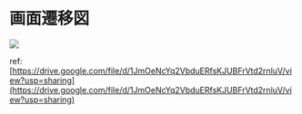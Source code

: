 # 画面遷移図

![](../../.gitbook/assets/komondor\_screen\_transition.drawio.svg)

ref: [https://drive.google.com/file/d/1JmOeNcYq2VbduERfsKJUBFrVtd2rnluV/view?usp=sharing](https://drive.google.com/file/d/1JmOeNcYq2VbduERfsKJUBFrVtd2rnluV/view?usp=sharing)
